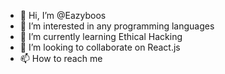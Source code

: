 - 👋 Hi, I’m @Eazyboos
- 👀 I’m interested in any programming languages 
- 🌱 I’m currently learning Ethical Hacking
- 💞️ I’m looking to collaborate on React.js
- 📫 How to reach me 

<!---
Eazyboos/Eazyboos is a ✨ special ✨ repository because its `README.md` (this file) appears on your GitHub profile.
You can click the Preview link to take a look at your changes.
--->
